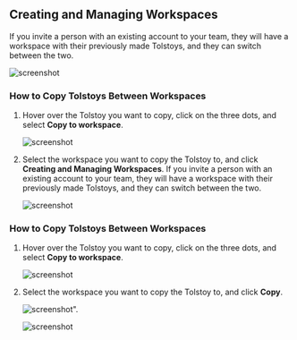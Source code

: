## Creating and Managing Workspaces

If you invite a person with an existing account to your team, they will have a workspace with their previously made Tolstoys, and they can switch between the two.

![screenshot](https://downloads.intercomcdn.com/i/o/748357079/1c5489cc913cd835dcf1b565/image.png)

### How to Copy Tolstoys Between Workspaces

1. Hover over the Tolstoy you want to copy, click on the three dots, and select **Copy to workspace**.
   
   ![screenshot](https://downloads.intercomcdn.com/i/o/748355535/82a12a7ffe919e2995273ce5/image.png)

3. Select the workspace you want to copy the Tolstoy to, and click **Creating and Managing Workspaces**.
   If you invite a person with an existing account to your team, they will have a workspace with their previously made Tolstoys, and they can switch between the two.

   ![screenshot](https://downloads.intercomcdn.com/i/o/748357079/1c5489cc913cd835dcf1b565/image.png)

### How to Copy Tolstoys Between Workspaces

1. Hover over the Tolstoy you want to copy, click on the three dots, and select **Copy to workspace**.

   ![screenshot](https://downloads.intercomcdn.com/i/o/748355535/82a12a7ffe919e2995273ce5/image.png)

3. Select the workspace you want to copy the Tolstoy to, and click **Copy**.

   ![screenshot](https://downloads.intercomcdn.com/i/o/748357830/49d2448fbaf377a26304bcb3/image.png)".

   ![screenshot](https://downloads.intercomcdn.com/i/o/748357830/49d2448fbaf377a26304bcb3/image.png)
